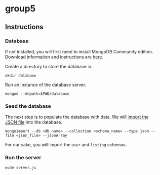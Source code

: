 # group5

## Instructions

### Database

If not installed, you will first need to install MongoDB Community edition.  Download information and instructions are [here](https://docs.mongodb.com/manual/installation/?jmp=footer).

Create a directory to store the database in.

```
mkdir database
```

Run an instance of the database server.

```
mongod --dbpath=$PWD/database
```

### Seed the database

The next step is to populate the database with data.  We will [import the JSON file](https://www.zaiste.net/2012/08/importing_json_into_mongodb/) into the database.

```
mongoimport --db <db_name> --collection <schema_name> --type json --file <json_file> --jsonArray
```

For our sake, you will import the `user` and `listing` schemas.

### Run the server

```node server.js```